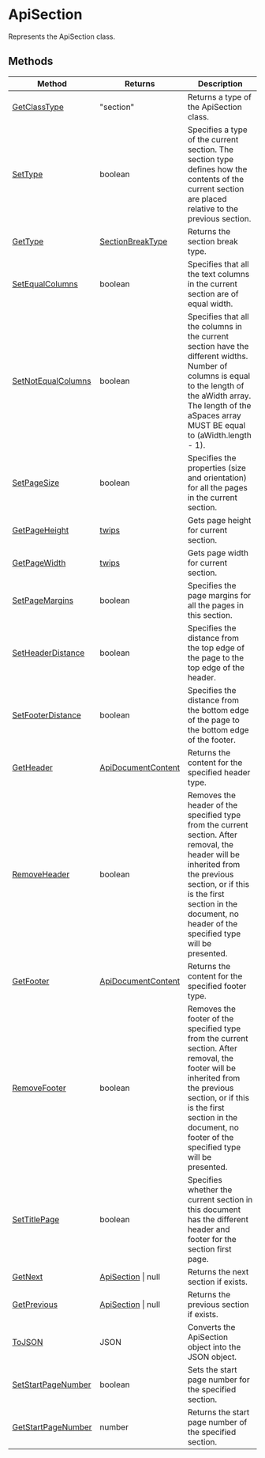 # ApiSection

Represents the ApiSection class.


## Methods

| Method | Returns | Description |
| ------ | ------- | ----------- |
| [GetClassType](./Methods/GetClassType.md) | "section" | Returns a type of the ApiSection class. |
| [SetType](./Methods/SetType.md) | boolean | Specifies a type of the current section. The section type defines how the contents of the current  section are placed relative to the previous section. |
| [GetType](./Methods/GetType.md) | [SectionBreakType](../Enumeration/SectionBreakType.md) | Returns the section break type. |
| [SetEqualColumns](./Methods/SetEqualColumns.md) | boolean | Specifies that all the text columns in the current section are of equal width. |
| [SetNotEqualColumns](./Methods/SetNotEqualColumns.md) | boolean | Specifies that all the columns in the current section have the different widths. Number of columns is equal  to the length of the aWidth array. The length of the aSpaces array MUST BE equal to (aWidth.length - 1). |
| [SetPageSize](./Methods/SetPageSize.md) | boolean | Specifies the properties (size and orientation) for all the pages in the current section. |
| [GetPageHeight](./Methods/GetPageHeight.md) | [twips](../Enumeration/twips.md) | Gets page height for current section. |
| [GetPageWidth](./Methods/GetPageWidth.md) | [twips](../Enumeration/twips.md) | Gets page width for current section. |
| [SetPageMargins](./Methods/SetPageMargins.md) | boolean | Specifies the page margins for all the pages in this section. |
| [SetHeaderDistance](./Methods/SetHeaderDistance.md) | boolean | Specifies the distance from the top edge of the page to the top edge of the header. |
| [SetFooterDistance](./Methods/SetFooterDistance.md) | boolean | Specifies the distance from the bottom edge of the page to the bottom edge of the footer. |
| [GetHeader](./Methods/GetHeader.md) | [ApiDocumentContent](../ApiDocumentContent/ApiDocumentContent.md) | Returns the content for the specified header type. |
| [RemoveHeader](./Methods/RemoveHeader.md) | boolean | Removes the header of the specified type from the current section. After removal, the header will be inherited from the previous section, or if this is the first section in the document, no header of the specified type will be presented. |
| [GetFooter](./Methods/GetFooter.md) | [ApiDocumentContent](../ApiDocumentContent/ApiDocumentContent.md) | Returns the content for the specified footer type. |
| [RemoveFooter](./Methods/RemoveFooter.md) | boolean | Removes the footer of the specified type from the current section. After removal, the footer will be inherited from  the previous section, or if this is the first section in the document, no footer of the specified type will be presented. |
| [SetTitlePage](./Methods/SetTitlePage.md) | boolean | Specifies whether the current section in this document has the different header and footer for the section first page. |
| [GetNext](./Methods/GetNext.md) | [ApiSection](../ApiSection/ApiSection.md) \| null | Returns the next section if exists. |
| [GetPrevious](./Methods/GetPrevious.md) | [ApiSection](../ApiSection/ApiSection.md) \| null | Returns the previous section if exists. |
| [ToJSON](./Methods/ToJSON.md) | JSON | Converts the ApiSection object into the JSON object. |
| [SetStartPageNumber](./Methods/SetStartPageNumber.md) | boolean | Sets the start page number for the specified section. |
| [GetStartPageNumber](./Methods/GetStartPageNumber.md) | number | Returns the start page number of the specified section. |
